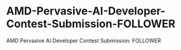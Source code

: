 # AMD-Pervasive-AI-Developer-Contest-Submission-FOLLOWER
AMD Pervasive AI Developer Contest Submission: FOLLOWER
